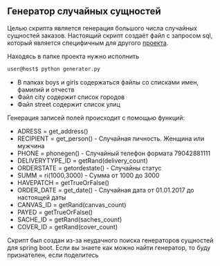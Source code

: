 ## Генератор случайных сущностей

Целью скрипта является генерация большого числа случайных сущностей заказов. Настоящий скрипт создаёт файл с запросом sql, который является специфичным для другого [проекта].

Находясь в папке проекта нужно исполнить
````bash
user@host$ python generator.py 

````

* В папках boys и girls содержаться файлы со списками имен, фамилий и отчеств
* Файл city содержит список городов
* Файл street содержит список улиц

Генерация записей полей происходит с помощью функций:
* ADRESS = get_address()
* RECIPIENT = get_person() - Случайная личность. Женщина или мужчина
* PHONE = phonegen() - Случайный телефон формата 79042881111
* DELIVERYTYPE_ID = getRand(delivery_count)
* ORDERSTATE = getordestate() - Случайны статус
* SUMM = ri(1000,3000) - Сумма от 1000 до 3000
* HAVEPATCH = getTrueOrFalse()
* ORDER_DATE = get_date() - Случайная дата от 01.01.2017 до настоящей даты
* CANVAS_ID = getRand(canvas_count)
* PAYED = getTrueOrFalse()
* SACHE_ID = getRand(saches_count)
* COVER_ID = getRand(cover_count)

Скрипт был создан из-за неудачного поиска генераторов сущностей для spring boot.
Если вы знаете как можно найти генератор, то буду признателен, если поделитесь

[проекта]: https://github.com/Heyayes/sleepAndTrip
